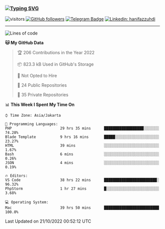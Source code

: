 ### [![Typing SVG](https://readme-typing-svg.herokuapp.com?font=lato&size=22&lines=Hi+There+👋)](https://git.io/typing-svg) 

![visitors](https://visitor-badge.glitch.me/badge?page_id=hanifazzuhdi.hanifazzuhdi)
[![GitHub followers](https://img.shields.io/github/followers/hanifazzuhdi?label=Follow&style=social)](https://github.com/hanifazzuhdi/?tab=follow) 
[![Telegram Badge](https://img.shields.io/badge/-hanif0198-blue?style=social&logo=telegram&link=https://www.t.me/hanif0198/)](https://www.t.me/hanif0198/) 
[![Linkedin: hanifazzuhdi](https://img.shields.io/badge/-hanifazzuhdi-blue?style=flat-square&logo=Linkedin&logoColor=white&link=https://www.linkedin.com/in/hanif-az-zuhdi-69688019b/)](https://www.linkedin.com/in/hanif-az-zuhdi-69688019b/) 

<hr/>

<!--START_SECTION:waka-->
![Lines of code](https://img.shields.io/badge/From%20Hello%20World%20I%27ve%20Written-6%20Million%20lines%20of%20code-blue)

**🐱 My GitHub Data** 

> 🏆 206 Contributions in the Year 2022
 > 
> 📦 823.3 kB Used in GitHub's Storage 
 > 
> 🚫 Not Opted to Hire
 > 
> 📜 24 Public Repositories 
 > 
> 🔑 35 Private Repositories  
 > 
📊 **This Week I Spent My Time On** 

```text
⌚︎ Time Zone: Asia/Jakarta

💬 Programming Languages: 
PHP                      29 hrs 35 mins      ██████████████████░░░░░░░   74.28% 
Blade Template           9 hrs 16 mins       █████░░░░░░░░░░░░░░░░░░░░   23.27% 
HTML                     39 mins             ░░░░░░░░░░░░░░░░░░░░░░░░░   1.67% 
Bash                     6 mins              ░░░░░░░░░░░░░░░░░░░░░░░░░   0.26% 
JSON                     4 mins              ░░░░░░░░░░░░░░░░░░░░░░░░░   0.19%

🔥 Editors: 
VS Code                  38 hrs 22 mins      ████████████████████████░   96.32% 
PhpStorm                 1 hr 27 mins        █░░░░░░░░░░░░░░░░░░░░░░░░   3.68%

💻 Operating System: 
Mac                      39 hrs 50 mins      █████████████████████████   100.0%

```


 Last Updated on 21/10/2022 00:52:12 UTC
<!--END_SECTION:waka-->
